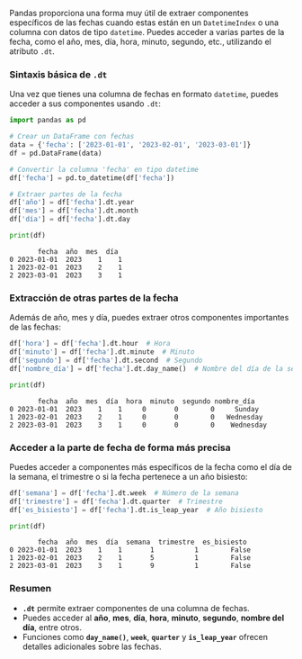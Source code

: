 
Pandas proporciona una forma muy útil de extraer componentes específicos de las fechas cuando estas están en un `DatetimeIndex` o una columna con datos de tipo `datetime`. Puedes acceder a varias partes de la fecha, como el año, mes, día, hora, minuto, segundo, etc., utilizando el atributo `.dt`.

### **Sintaxis básica de `.dt`**

Una vez que tienes una columna de fechas en formato `datetime`, puedes acceder a sus componentes usando `.dt`:

```python
import pandas as pd

# Crear un DataFrame con fechas
data = {'fecha': ['2023-01-01', '2023-02-01', '2023-03-01']}
df = pd.DataFrame(data)

# Convertir la columna 'fecha' en tipo datetime
df['fecha'] = pd.to_datetime(df['fecha'])

# Extraer partes de la fecha
df['año'] = df['fecha'].dt.year
df['mes'] = df['fecha'].dt.month
df['día'] = df['fecha'].dt.day

print(df)
```

```
       fecha  año  mes  día
0 2023-01-01  2023    1    1
1 2023-02-01  2023    2    1
2 2023-03-01  2023    3    1
```

### **Extracción de otras partes de la fecha**

Además de año, mes y día, puedes extraer otros componentes importantes de las fechas:

```python
df['hora'] = df['fecha'].dt.hour  # Hora
df['minuto'] = df['fecha'].dt.minute  # Minuto
df['segundo'] = df['fecha'].dt.second  # Segundo
df['nombre_día'] = df['fecha'].dt.day_name()  # Nombre del día de la semana

print(df)
```

```
       fecha  año  mes  día  hora  minuto  segundo nombre_día
0 2023-01-01  2023    1    1     0       0        0     Sunday
1 2023-02-01  2023    2    1     0       0        0   Wednesday
2 2023-03-01  2023    3    1     0       0        0    Wednesday
```

### **Acceder a la parte de fecha de forma más precisa**

Puedes acceder a componentes más específicos de la fecha como el día de la semana, el trimestre o si la fecha pertenece a un año bisiesto:

```python
df['semana'] = df['fecha'].dt.week  # Número de la semana
df['trimestre'] = df['fecha'].dt.quarter  # Trimestre
df['es_bisiesto'] = df['fecha'].dt.is_leap_year  # Año bisiesto

print(df)
```

```
       fecha  año  mes  día  semana  trimestre  es_bisiesto
0 2023-01-01  2023    1    1       1          1        False
1 2023-02-01  2023    2    1       5          1        False
2 2023-03-01  2023    3    1       9          1        False
```

### **Resumen**

- **`.dt`** permite extraer componentes de una columna de fechas.
- Puedes acceder al **año**, **mes**, **día**, **hora**, **minuto**, **segundo**, **nombre del día**, entre otros.
- Funciones como **`day_name()`**, **`week`**, **`quarter`** y **`is_leap_year`** ofrecen detalles adicionales sobre las fechas.

